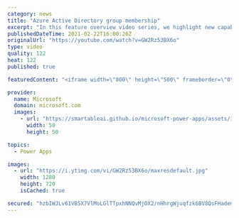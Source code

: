 ```yaml
---
category: news
title: "Azure Active Directory group membership"
excerpt: "In this feature overview video series, we highlight new capabilities included in the latest update to Microsoft Power Apps.  Power Apps Dataverse provides record level security to Azure Active Directory group membership types. Admins can easily set up and assign permissions to different Azure AD users,"
publishedDateTime: 2021-02-22T16:00:26Z
originalUrl: "https://youtube.com/watch?v=GW2Rz53BX6o"
type: video
quality: 122
heat: 122
published: true

featuredContent: "<iframe width=\"800\" height=\"500\" frameborder=\"0\" src=\"https://www.youtube.com/embed/GW2Rz53BX6o\" allow=\"accelerometer; autoplay; encrypted-media; gyroscope; picture-in-picture\" allowfullscreen></iframe>"

provider:
  name: Microsoft
  domain: microsoft.com
  images:
    - url: "https://smartableai.github.io/microsoft-power-apps/assets/images/organizations/microsoft.com-50x50.jpg"
      width: 50
      height: 50

topics:
  - Power Apps

images:
  - url: "https://i.ytimg.com/vi/GW2Rz53BX6o/maxresdefault.jpg"
    width: 1280
    height: 720
    isCached: true

secured: "hzbIWJLv61VB5X7VlMoLGlTTpxhNNQvMjOX2/nHhrgWjuqfzk6BV8QsFHadem8HInhHN0PuFT/b3byxRbOreCBP6YoiQKzTEkNiDGDtDChqFlmRlZZJ1Pj1l568q7wdEjHNyQAQ8EXLkJTm0HSFyOokoZgvsNkQ1/DzODXaR/jQK4B/xiOMOWHHuN2F5mJ3nPoO/4sexojn9PhchBD9LhqwiXoDDLdHqwsH+LEb06eRqQzrxhm44AuE4WBG4kyofZg04IFhgw+DwNJ/EJmUpjsyEasB9BpLfKuSpd4hU4GdlQzAtGYeuBKEmBzU/4KtFup6OjFwVj45wvKeMdZEcmXUzftNYMIi5fPMByEIKPKPJbcB3so3NxVk6i/l0UMVQxqnNCp4rI3vKKiXh2lUOWmXiYs/ekq11tct0ADxD7aRQOkrm8YUxGPnEzoxfjUT0;Sr1XVpt41mkx8mkAZuaYOw=="
---
```


